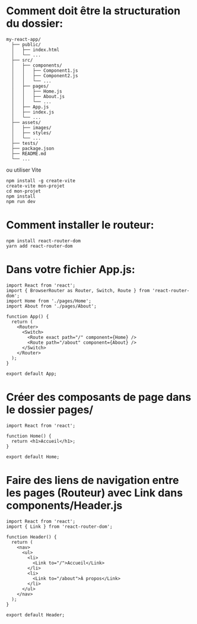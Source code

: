 # Comment doit être la structuration du dossier:
```
my-react-app/
  ├── public/
  │   ├── index.html
  │   └── ...
  ├── src/
  │   ├── components/
  │   │   ├── Component1.js
  │   │   ├── Component2.js
  │   │   └── ...
  │   ├── pages/
  │   │   ├── Home.js
  │   │   ├── About.js
  │   │   └── ...
  │   ├── App.js
  │   ├── index.js
  │   └── ...
  ├── assets/
  │   ├── images/
  │   ├── styles/
  │   └── ...
  ├── tests/
  ├── package.json
  ├── README.md
  └── ...
```
ou utiliser Vite 
```
npm install -g create-vite
create-vite mon-projet
cd mon-projet
npm install
npm run dev
```

# Comment installer le routeur:
```
npm install react-router-dom
yarn add react-router-dom
```

# Dans votre fichier App.js:
```
import React from 'react';
import { BrowserRouter as Router, Switch, Route } from 'react-router-dom';
import Home from './pages/Home';
import About from './pages/About';

function App() {
  return (
    <Router>
      <Switch>
        <Route exact path="/" component={Home} />
        <Route path="/about" component={About} />
      </Switch>
    </Router>
  );
}

export default App;
```
# Créer des composants de page dans le dossier pages/ 
```
import React from 'react';

function Home() {
  return <h1>Accueil</h1>;
}

export default Home;
```
# Faire des liens de navigation entre les pages (Routeur) avec Link dans components/Header.js
```
import React from 'react';
import { Link } from 'react-router-dom';

function Header() {
  return (
    <nav>
      <ul>
        <li>
          <Link to="/">Accueil</Link>
        </li>
        <li>
          <Link to="/about">À propos</Link>
        </li>
      </ul>
    </nav>
  );
}

export default Header;
```